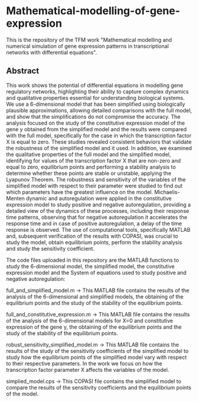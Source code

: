 # Mathematical-modelling-of-gene-expression
This is the repository of the TFM work "Mathematical modelling and numerical simulation of gene expression patterns in transcriptional networks with differential equations".

## Abstract
This work shows the potential of differential equations in modelling gene regulatory networks, highlighting their ability to capture complex dynamics and qualitative properties essential for understanding biological systems. We use a 6-dimensional model that has been simplified using biologically plausible approximations, allowing detailed comparisons with the full model, and show that the simplifications do not compromise the accuracy. The analysis focused on the study of the constitutive expression model of the gene y obtained from the simplified model and the results were compared with the full model, specifically for the case in which the transcription factor X is equal to zero. These studies revealed consistent behaviors that validate the robustness of the simplified model and it used. In addition, we examined the qualitative properties of the full model and the simplified model, identifying for values of the transcription factor X that are non-zero and equal to zero, equilibrium points and performing a stability analysis to determine whether these points are stable or unstable, applying the Lyapunov Theorem. The robustness and sensitivity of the variables of the simplified model with respect to their parameter were studied to find out which parameters have the greatest influence on the model. Michaelis-Menten dynamic and autoregulation were applied in the constitutive expression model to study positive and negative autoregulation, providing a detailed view of the dynamics of these processes, including their response time patterns, observing that for negative autoregulation it accelerates the response time and in case of positive autoregulation, a delay of the time response is observed. The use of computational tools, specifically MATLAB and, subsequent verification of the results with COPASI, was crucial to study the model, obtain equilibrium points, perform the stability analysis and study the sensitivity coefficient.

The code files uploaded in this repository are the MATLAB functions to study the 6-dimensional model, the simplified model, the constitutive expression model and the System of equations used to study positive and negative autoregulation:

full_and_simplified_model.m -> This MATLAB file contains the results of the analysis of the 6-dimensional and simplified models, the obtaining of the equilibrium points and the study of the stability of the equilibrium points.

full_and_constitutive_expression.m -> This MATLAB file contains the results of the analysis of the 6-dimensional models for X=0 and constitutive expression of the gene y, the obtaining of the equilibrium points and the study of the stability of the equilibrium points.

robust_sensitivity_simplified_model.m -> This MATLAB file contains the results of the study of the sensitivity coefficients of the simplified model to study how the equilibrium points of the simplified model vary with respect to their respective parameters. In the work we focus on how the transcription factor parameter X affects the variables of the model.

simplied_model.cps -> This COPASI file contains the simplified model to compare the results of the sensitivity coefficients and the equilibrium points of the model.

